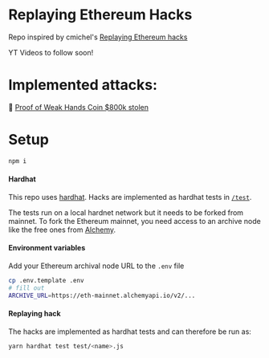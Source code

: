 # Replaying Ethereum Hacks

<!-- Repo for [Replaying Ethereum hacks](https://cmichel.io/replaying-ethereum-hacks-introduction/). -->

Repo inspired by cmichel's [Replaying Ethereum hacks](https://cmichel.io/replaying-ethereum-hacks-introduction/)

YT Videos to follow soon! 

# Implemented attacks:

:dart: [Proof of Weak Hands Coin $800k stolen](/test/ponzitoken.js)

# Setup

```bash
npm i
```

#### Hardhat

This repo uses [hardhat](https://hardhat.org/).
Hacks are implemented as hardhat tests in [`/test`](./test).

The tests run on a local hardnet network but it needs to be forked from mainnet.
To fork the Ethereum mainnet, you need access to an archive node like the free ones from [Alchemy](https://alchemyapi.io/).

#### Environment variables

Add your Ethereum archival node URL to the `.env` file

```bash
cp .env.template .env
# fill out
ARCHIVE_URL=https://eth-mainnet.alchemyapi.io/v2/...
```

#### Replaying hack

The hacks are implemented as hardhat tests and can therefore be run as:

```bash
yarn hardhat test test/<name>.js
```